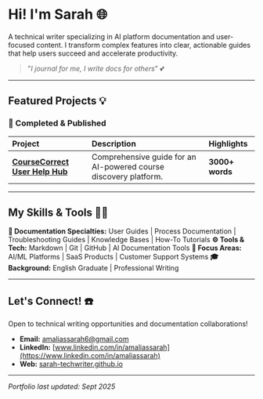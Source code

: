 # Hi! I'm Sarah 🌐

A technical writer specializing in AI platform documentation and user-focused content. I transform complex features into clear, actionable guides that help users succeed and accelerate productivity.

> "_I journal for me, I write docs for others_" 💕

---

## Featured Projects 💡

### 🚀 Completed & Published
| Project | Description | Highlights |
| :--- | :--- | :--- |
| [**CourseCorrect User Help Hub**](https://github.com/sarah-techwriter/Technical-Writing-Portfolio/tree/main/coursecorrect-guide) | Comprehensive guide for an AI-powered course discovery platform. | **3000+ words** | **19k+ characters** | **Structured for clarity** | **Full troubleshooting section** |

---

## My Skills & Tools 🔧🔌
**📝 Documentation Specialties:** User Guides | Process Documentation | Troubleshooting Guides | Knowledge Bases | How-To Tutorials
**⚙️ Tools & Tech:** Markdown | Git | GitHub | AI Documentation Tools
**🎯 Focus Areas:** AI/ML Platforms | SaaS Products | Customer Support Systems
**🎓 Background:** English Graduate | Professional Writing

---

## Let's Connect! ☎️

Open to technical writing opportunities and documentation collaborations!

*   **Email:** amaliassarah6@gmail.com
*   **LinkedIn:** [www.linkedin.com/in/amaliassarah](https://www.linkedin.com/in/amaliassarah)
*   **Web:** [sarah-techwriter.github.io](https://sarah-techwriter.github.io)

---
*Portfolio last updated: Sept 2025*

